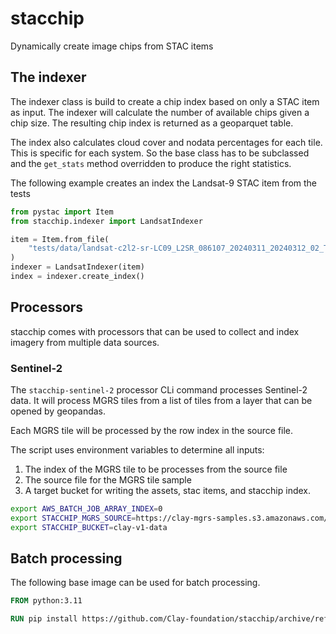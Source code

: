 # stacchip

Dynamically create image chips from STAC items

## The indexer

The indexer class is build to create a chip index based on only a STAC
item as input. The indexer will calculate the number of available chips
given a chip size. The resulting chip index is returned as a geoparquet
table.

The index also calculates cloud cover and nodata percentages for each tile.
This is specific for each system. So the base class has to be subclassed
and the `get_stats` method overridden to produce the right statistics.

The following example creates an index the Landsat-9 STAC item from the tests

```python
from pystac import Item
from stacchip.indexer import LandsatIndexer

item = Item.from_file(
    "tests/data/landsat-c2l2-sr-LC09_L2SR_086107_20240311_20240312_02_T2_SR.json"
)
indexer = LandsatIndexer(item)
index = indexer.create_index()
```

## Processors

stacchip comes with processors that can be used to collect and index
imagery from multiple data sources.

### Sentinel-2

The `stacchip-sentinel-2` processor CLi command processes Sentinel-2
data. It will process MGRS tiles from a list of tiles from a layer
that can be opened by geopandas.

Each MGRS tile will be processed by the row index in the source file.

The script uses environment variables to determine all inputs:

1. The index of the MGRS tile to be processes from the source file
2. The source file for the MGRS tile sample
3. A target bucket for writing the assets, stac items, and stacchip index.

```bash
export AWS_BATCH_JOB_ARRAY_INDEX=0
export STACCHIP_MGRS_SOURCE=https://clay-mgrs-samples.s3.amazonaws.com/mgrs_sample_v02.fgb
export STACCHIP_BUCKET=clay-v1-data
```

## Batch processing

The following base image can be used for batch processing.

```dockerfile
FROM python:3.11

RUN pip install https://github.com/Clay-foundation/stacchip/archive/refs/tags/0.1.1.zip
```
